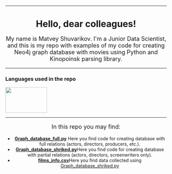 <p></p>
<hr/>
<h1 style="text-align: center">Hello, dear colleagues!</h1>
<p style="font-size: 18px; text-align: center">My name is Matvey Shuvarikov. I'm a Junior Data Scientist, and this is my repo with examples of my code for creating Neo4j graph database with movies using Python and Kinopoinsk parsing library.
</p>
<hr/>
<h3>Languages used in the repo</h3>
<div class="image-container">
    <img src="https://lamcdn.net/lookatme.ru/post-og_image/PZWCGcd7HqaHizrqp_pg5A.jpg" width="130" height="80"/>
</div>
<hr/>
<p style="font-size: 18px; text-align: center">In this repo you may find:</p>
<ul style="list-style-type: disc; text-align: center;">
    <li><strong><a href="https://github.com/MathewShuvarikov/Mathews_Kinopoisk_parcing/blob/master/Graph_database_full.py">Graph_database_full.py</a></strong> Here you find code for creating database with full relations (actors, directors, producers, etc.).</li>
    <li><strong><a href="https://github.com/MathewShuvarikov/Mathews_Kinopoisk_parcing/blob/master/Graph_database_shriked.py">Graph_database_shriked.py</a></strong>Here you find code for creating database with partial relations (actors, directors, screenwriters only).</li>
    <li><strong><a href="https://github.com/MathewShuvarikov/Mathews_Kinopoisk_parcing/blob/master/films_info.csv">films_info.csv</a></strong>Here you find data collected using <a href="https://github.com/MathewShuvarikov/Mathews_Kinopoisk_parcing/blob/master/Graph_database_shriked.py">Graph_database_shriked.py</a></strong></li>
